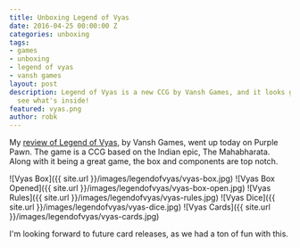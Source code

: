 ```yaml
---
title: Unboxing Legend of Vyas
date: 2016-04-25 00:00:00 Z
categories: unboxing
tags:
- games
- unboxing
- legend of vyas
- vansh games
layout: post
description: Legend of Vyas is a new CCG by Vansh Games, and it looks great. Let's
  see what's inside!
featured: vyas.png
author: robk
---
```


My [review of Legend of Vyas](http://www.purplepawn.com/2016/04/second-looklegend-of-vyas/), by Vansh Games, went up today on Purple Pawn.  The game is a CCG based on the Indian epic, The Mahabharata. Along with it being a great game, the box and components are top notch.

![Vyas Box]({{ site.url }}/images/legendofvyas/vyas-box.jpg)
![Vyas Box Opened]({{ site.url }}/images/legendofvyas/vyas-box-open.jpg)
![Vyas Rules]({{ site.url }}/images/legendofvyas/vyas-rules.jpg)
![Vyas Dice]({{ site.url }}/images/legendofvyas/vyas-dice.jpg)
![Vyas Cards]({{ site.url }}/images/legendofvyas/vyas-cards.jpg)

I'm looking forward to future card releases, as we had a ton of fun with this.

